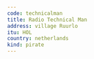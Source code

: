 ```yaml
---
code: technicalman
title: Radio Technical Man
address: village Ruurlo
itu: HOL
country: netherlands
kind: pirate
---
```

